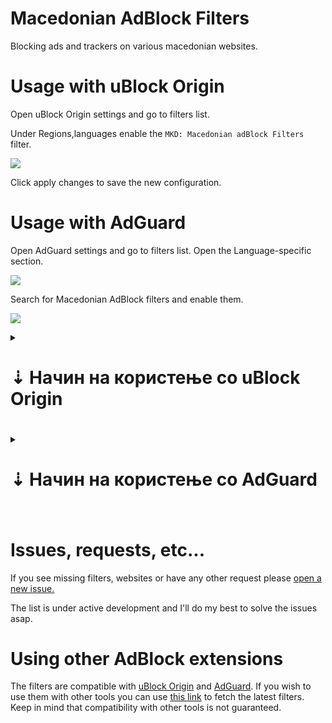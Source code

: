 # Macedonian AdBlock Filters
Blocking ads and trackers on various macedonian websites.

# Usage with uBlock Origin
Open uBlock Origin settings and go to filters list. 

Under Regions,languages enable the `MKD: Macedonian adBlock Filters` filter.

![](https://user-images.githubusercontent.com/11393457/222745240-e51763ab-c22f-4ef6-b091-5404d04f72a2.png)

Click apply changes to save the new configuration.

# Usage with AdGuard
Open AdGuard settings and go to filters list. Open the Language-specific section.

![](https://user-images.githubusercontent.com/11393457/235373636-272d52af-dcbe-4049-a66e-82390c538e5d.png)

Search for Macedonian AdBlock filters and enable them.

![](https://user-images.githubusercontent.com/11393457/235373676-c223c583-3e62-4e47-ae18-81631b2c9cbd.png)

<details>
  <summary> <h1> ⇣ Начин на користење со uBlock Origin<h1/></summary>
Отвори го менито со подесувања

![](https://user-images.githubusercontent.com/11393457/222749232-5a001cfe-4d28-423d-9ae8-24795bc47651.png)

Во секцијата Filter lists, во делот Regions, languages, селектирај го филтерот со име `MKD: Macedonian AdBlock Filters` и зачувај ги промените.

![](https://user-images.githubusercontent.com/11393457/222745240-e51763ab-c22f-4ef6-b091-5404d04f72a2.png)
</details>

<details>
  <summary> <h1> ⇣ Начин на користење со AdGuard<h1/></summary>
Отвори го менито со подесувања, и влези во секцијата Filters.

![](https://user-images.githubusercontent.com/11393457/235373636-272d52af-dcbe-4049-a66e-82390c538e5d.png)

Отвори ја  Language-specific секцијата и вклучи го филтерот со име Macedonian AdBlock filters.
![](https://user-images.githubusercontent.com/11393457/235373676-c223c583-3e62-4e47-ae18-81631b2c9cbd.png)
</details>
  
# Issues, requests, etc...
If you see missing filters, websites or have any other request please [open a new issue.](https://github.com/DeepSpaceHarbor/Macedonian-adBlock-Filters/issues/new/choose)

The list is under active development and I'll do my best to solve the issues asap.

# Using other AdBlock extensions
The filters are compatible with [uBlock Origin](https://ublockorigin.com/) and [AdGuard](https://adguard.com/). If you wish to use them with other tools you can use [this link](https://raw.githubusercontent.com/DeepSpaceHarbor/Macedonian-AdBlock-Filters/master/Filters) to fetch the latest filters. Keep in mind that compatibility with other tools is not guaranteed.
